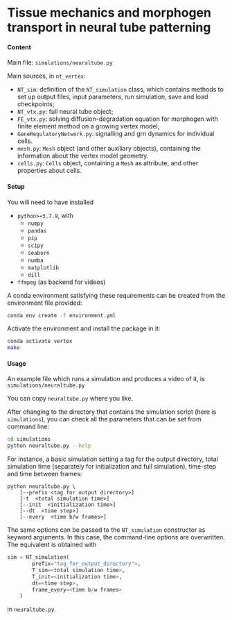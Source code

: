 # Tissue mechanics and morphogen transport in neural tube patterning

#### Content

Main file: `simulations/neuraltube.py`

Main sources, in `nt_vertex`:
- `NT_sim`: definition of the `NT_simulation` class, which contains methods to set up output files, input parameters, run simulation, save and load checkpoints;
- `NT_vtx.py`: full neural tube object;
- `FE_vtx.py`: solving diffusion-degradation equation for morphogen with finite element method on a growing vertex model;
- `GeneRegulatoryNetwork.py`: signalling and grn dynamics for individual cells.
- `mesh.py`: `Mesh` object (and other auxiliary objects), containing the information about the vertex model geometry.
- `cells.py`: `Cells` object, containing a `Mesh` as attribute, and other properties about cells.


#### Setup

You will need to have installed 
- `python>=3.7.9`, with
	- `numpy`
	- `pandas`
	- `pip`
	- `scipy`
	- `seaborn`
	- `numba`
	- `matplotlib`
	- `dill`
- `ffmpeg` (as backend for videos)

A conda environment satisfying these requirements can be created from the environment file provided:
```bash
conda env create -f environment.yml
```

Activate the environment and install the package in it:
```bash
conda activate vertex
make
```


#### Usage

An example file which runs a simulation and produces a video of it, is
`simulations/neuraltube.py`

You can copy `neuraltube.py` where you like.

After changing to the directory that contains the simulation script (here is `simulations`), you can check all the parameters that can be set from command line:
```bash
cd simulations
python neuraltube.py --help
```

For instance, a basic simulation setting a tag for the output directory, total simulation time (separately for initialization and full simulation), time-step and time between frames:
```
python neuraltube.py \
	[--prefix <tag for output directory>]
	[-t  <total simulation time>]
	[--init  <initialization time>]
	[--dt  <time step>]
	[--every  <time b/w frames>]
```

The same options can be passed to the `NT_simulation` constructor as keyword arguments. In this case, the command-line options are overwritten.
The equivalent is obtained with
```python
sim = NT_simulation(
		prefix="tag_for_output_directory">,
		T_sim=<total simulation time>,
		T_init=<initialization time>,
		dt=<time step>,
		frame_every=<time b/w frames>
	)
```
in `neuraltube.py`.